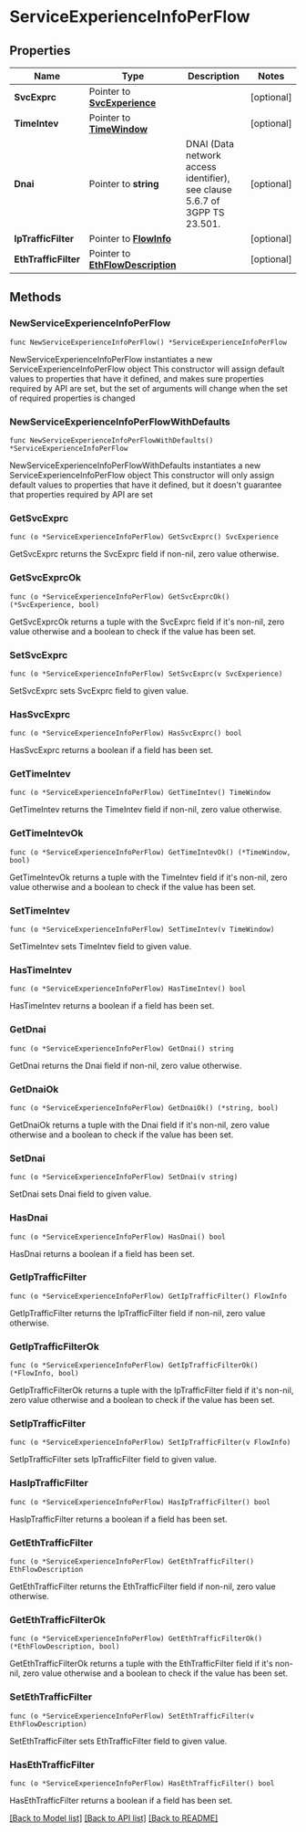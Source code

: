 # ServiceExperienceInfoPerFlow

## Properties

Name | Type | Description | Notes
------------ | ------------- | ------------- | -------------
**SvcExprc** | Pointer to [**SvcExperience**](SvcExperience.md) |  | [optional] 
**TimeIntev** | Pointer to [**TimeWindow**](TimeWindow.md) |  | [optional] 
**Dnai** | Pointer to **string** | DNAI (Data network access identifier), see clause 5.6.7 of 3GPP TS 23.501. | [optional] 
**IpTrafficFilter** | Pointer to [**FlowInfo**](FlowInfo.md) |  | [optional] 
**EthTrafficFilter** | Pointer to [**EthFlowDescription**](EthFlowDescription.md) |  | [optional] 

## Methods

### NewServiceExperienceInfoPerFlow

`func NewServiceExperienceInfoPerFlow() *ServiceExperienceInfoPerFlow`

NewServiceExperienceInfoPerFlow instantiates a new ServiceExperienceInfoPerFlow object
This constructor will assign default values to properties that have it defined,
and makes sure properties required by API are set, but the set of arguments
will change when the set of required properties is changed

### NewServiceExperienceInfoPerFlowWithDefaults

`func NewServiceExperienceInfoPerFlowWithDefaults() *ServiceExperienceInfoPerFlow`

NewServiceExperienceInfoPerFlowWithDefaults instantiates a new ServiceExperienceInfoPerFlow object
This constructor will only assign default values to properties that have it defined,
but it doesn't guarantee that properties required by API are set

### GetSvcExprc

`func (o *ServiceExperienceInfoPerFlow) GetSvcExprc() SvcExperience`

GetSvcExprc returns the SvcExprc field if non-nil, zero value otherwise.

### GetSvcExprcOk

`func (o *ServiceExperienceInfoPerFlow) GetSvcExprcOk() (*SvcExperience, bool)`

GetSvcExprcOk returns a tuple with the SvcExprc field if it's non-nil, zero value otherwise
and a boolean to check if the value has been set.

### SetSvcExprc

`func (o *ServiceExperienceInfoPerFlow) SetSvcExprc(v SvcExperience)`

SetSvcExprc sets SvcExprc field to given value.

### HasSvcExprc

`func (o *ServiceExperienceInfoPerFlow) HasSvcExprc() bool`

HasSvcExprc returns a boolean if a field has been set.

### GetTimeIntev

`func (o *ServiceExperienceInfoPerFlow) GetTimeIntev() TimeWindow`

GetTimeIntev returns the TimeIntev field if non-nil, zero value otherwise.

### GetTimeIntevOk

`func (o *ServiceExperienceInfoPerFlow) GetTimeIntevOk() (*TimeWindow, bool)`

GetTimeIntevOk returns a tuple with the TimeIntev field if it's non-nil, zero value otherwise
and a boolean to check if the value has been set.

### SetTimeIntev

`func (o *ServiceExperienceInfoPerFlow) SetTimeIntev(v TimeWindow)`

SetTimeIntev sets TimeIntev field to given value.

### HasTimeIntev

`func (o *ServiceExperienceInfoPerFlow) HasTimeIntev() bool`

HasTimeIntev returns a boolean if a field has been set.

### GetDnai

`func (o *ServiceExperienceInfoPerFlow) GetDnai() string`

GetDnai returns the Dnai field if non-nil, zero value otherwise.

### GetDnaiOk

`func (o *ServiceExperienceInfoPerFlow) GetDnaiOk() (*string, bool)`

GetDnaiOk returns a tuple with the Dnai field if it's non-nil, zero value otherwise
and a boolean to check if the value has been set.

### SetDnai

`func (o *ServiceExperienceInfoPerFlow) SetDnai(v string)`

SetDnai sets Dnai field to given value.

### HasDnai

`func (o *ServiceExperienceInfoPerFlow) HasDnai() bool`

HasDnai returns a boolean if a field has been set.

### GetIpTrafficFilter

`func (o *ServiceExperienceInfoPerFlow) GetIpTrafficFilter() FlowInfo`

GetIpTrafficFilter returns the IpTrafficFilter field if non-nil, zero value otherwise.

### GetIpTrafficFilterOk

`func (o *ServiceExperienceInfoPerFlow) GetIpTrafficFilterOk() (*FlowInfo, bool)`

GetIpTrafficFilterOk returns a tuple with the IpTrafficFilter field if it's non-nil, zero value otherwise
and a boolean to check if the value has been set.

### SetIpTrafficFilter

`func (o *ServiceExperienceInfoPerFlow) SetIpTrafficFilter(v FlowInfo)`

SetIpTrafficFilter sets IpTrafficFilter field to given value.

### HasIpTrafficFilter

`func (o *ServiceExperienceInfoPerFlow) HasIpTrafficFilter() bool`

HasIpTrafficFilter returns a boolean if a field has been set.

### GetEthTrafficFilter

`func (o *ServiceExperienceInfoPerFlow) GetEthTrafficFilter() EthFlowDescription`

GetEthTrafficFilter returns the EthTrafficFilter field if non-nil, zero value otherwise.

### GetEthTrafficFilterOk

`func (o *ServiceExperienceInfoPerFlow) GetEthTrafficFilterOk() (*EthFlowDescription, bool)`

GetEthTrafficFilterOk returns a tuple with the EthTrafficFilter field if it's non-nil, zero value otherwise
and a boolean to check if the value has been set.

### SetEthTrafficFilter

`func (o *ServiceExperienceInfoPerFlow) SetEthTrafficFilter(v EthFlowDescription)`

SetEthTrafficFilter sets EthTrafficFilter field to given value.

### HasEthTrafficFilter

`func (o *ServiceExperienceInfoPerFlow) HasEthTrafficFilter() bool`

HasEthTrafficFilter returns a boolean if a field has been set.


[[Back to Model list]](../README.md#documentation-for-models) [[Back to API list]](../README.md#documentation-for-api-endpoints) [[Back to README]](../README.md)


